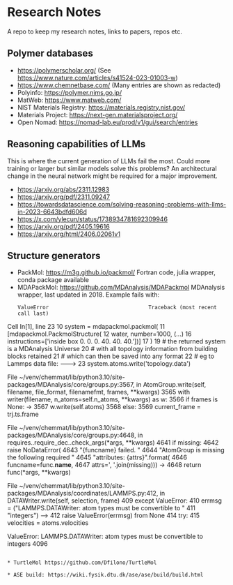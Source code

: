 # Research Notes
A repo to keep my research notes, links to papers, repos etc.

## Polymer databases

* https://polymerscholar.org/ (See https://www.nature.com/articles/s41524-023-01003-w)
* https://www.chemnetbase.com/ (Many entries are shown as redacted)
* Polyinfo: https://polymer.nims.go.jp/ 
* MatWeb: https://www.matweb.com/
* NIST Materials Registry: https://materials.registry.nist.gov/
* Materials Project: https://next-gen.materialsproject.org/
* Open Nomad: https://nomad-lab.eu/prod/v1/gui/search/entries

## Reasoning capabilities of LLMs

This is where the current generation of LLMs fail the most. 
Could more training or larger but similar models solve this problems?
An architectural change in the neural network might be required for a major improvement.

* https://arxiv.org/abs/2311.12983
* https://arxiv.org/pdf/2311.09247
* https://towardsdatascience.com/solving-reasoning-problems-with-llms-in-2023-6643bdfd606d
* https://x.com/ylecun/status/1738934781692309946
* https://arxiv.org/pdf/2405.19616
* https://arxiv.org/html/2406.02061v1


## Structure generators

* PackMol: https://m3g.github.io/packmol/
    Fortran code, julia wrapper, conda package available
* MDAPackMol: https://github.com/MDAnalysis/MDAPackmol
    MDAnalysis wrapper, last updated in 2018. Example fails with:
    ```
    ValueError                                Traceback (most recent call last)
Cell In[1], line 23
     10 system = mdapackmol.packmol(
     11     [mdapackmol.PackmolStructure(
     12         water, number=1000,
   (...)
     16         instructions=['inside box 0. 0. 0. 40. 40. 40.'])]
     17 )
     19 # the returned system is a MDAnalysis Universe
     20 # with all topology information from building blocks retained
     21 # which can then be saved into any format
     22 # eg to Lammps data file:
---> 23 system.atoms.write('topology.data')

File ~/venv/chemmat/lib/python3.10/site-packages/MDAnalysis/core/groups.py:3567, in AtomGroup.write(self, filename, file_format, filenamefmt, frames, **kwargs)
   3565 with writer(filename, n_atoms=self.n_atoms, **kwargs) as w:
   3566     if frames is None:
-> 3567         w.write(self.atoms)
   3568     else:
   3569         current_frame = trj.ts.frame

File ~/venv/chemmat/lib/python3.10/site-packages/MDAnalysis/core/groups.py:4648, in requires.<locals>.require_dec.<locals>.check_args(*args, **kwargs)
   4641         if missing:
   4642             raise NoDataError(
   4643                 "{funcname} failed. "
   4644                 "AtomGroup is missing the following required "
   4645                 "attributes: {attrs}".format(
   4646                     funcname=func.__name__,
   4647                     attrs=', '.join(missing)))
-> 4648 return func(*args, **kwargs)

File ~/venv/chemmat/lib/python3.10/site-packages/MDAnalysis/coordinates/LAMMPS.py:412, in DATAWriter.write(self, selection, frame)
    409 except ValueError:
    410     errmsg = ("LAMMPS.DATAWriter: atom types must be convertible to "
    411               "integers")
--> 412     raise ValueError(errmsg) from None
    414 try:
    415     velocities = atoms.velocities

ValueError: LAMMPS.DATAWriter: atom types must be convertible to integers
4096
```

* TurtleMol https://github.com/Dfilono/TurtleMol

* ASE build: https://wiki.fysik.dtu.dk/ase/ase/build/build.html